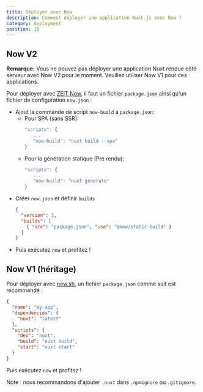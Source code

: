 ```yaml
---
title: Déployer avec Now
description: Comment déployer une application Nuxt.js avec Now ?
category: deployment
position: 10
---
```


## Now V2

**Remarque:** Vous ne pouvez pas déployer une application Nuxt rendue côté serveur avec Now V2 pour le moment. Veuillez 
utiliser Now V1 pour ces applications.

Pour déployer avec [ZEIT Now](https://zeit.co/now), il faut un fichier `package.json` ainsi qu'un fichier de configuration `now.json` :

* Ajout la commande de script `now-build` à `package.json`:
  * Pour SPA (sans SSR):
    ```js
    "scripts": {
       ...
       "now-build": "nuxt build --spa"
    }
    ```
  * Pour la génération statique (Pre rendu):
    ```js
    "scripts": {
       ...
       "now-build": "nuxt generate"
    }
    ```
* Créer `now.json` et définir `builds`
  ```json
  {
    "version": 2,
    "builds": [
      { "src": "package.json", "use": "@now/static-build" }
    ]
  }
  ```
* Puis exécutez `now` et profitez !

## Now V1 (héritage)

Pour déployer avec [now.sh](https://zeit.co/now), un fichier `package.json` comme suit est recommandé :

```json
{
  "name": "my-app",
  "dependencies": {
    "nuxt": "latest"
  },
  "scripts": {
    "dev": "nuxt",
    "build": "nuxt build",
    "start": "nuxt start"
  }
}
```

Puis exécutez `now` et profitez !

Note : nous recommandons d'ajouter `.nuxt` dans `.npmignore` ou `.gitignore`.
